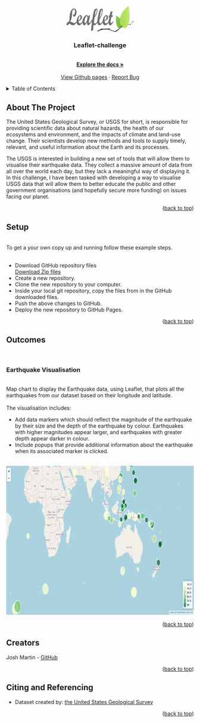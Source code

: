 
<a name="readme-top"></a>

<!-- PROJECT LOGO -->
<br />
<div align="center">
  <a href="https://github.com/joshmartin33/leaflet-challenge.git">
    <img src="Images/Leaflet_logo.svg.png" alt="Logo1" width="180" height="70">
  </a>

<h3 align="center">Leaflet-challenge</h3>

  <p align="center">
    <br />
    <a href="https://github.com/joshmartin33/leaflet-challenge.git" target="_blank"><strong>Explore the docs »</strong></a>
    <br />
    <br />
    <a href="https://joshmartin33.github.io/leaflet-challenge/" target="_blank">View Github pages</a>
    ·
    <a href="https://github.com/joshmartin33/leaflet-challenge/issues">Report Bug</a>
  </p>
</div>


<!-- TABLE OF CONTENTS -->
<details>
  <summary>Table of Contents</summary>
  <ol>
    <li><a href="#about-the-project">About The Project</a></li>
    <li><a href="#setup">Setup</a></li>
    <li><a href="#outcomes">Outcomes</a></li>
        <ul style="list-style-type:square;">
            <li><a href="#earthquake-visualisation">Earthquake Visualisation</a></li>
        </ul>
    <li><a href="#creators">Creators</a></li>
    <li><a href="#citing-and-referencing">Citing and Referencing</a></li>
  </ol>
</details>



<!-- ABOUT THE PROJECT -->
## About The Project

The United States Geological Survey, or USGS for short, is responsible for providing scientific data about natural hazards, the health of our ecosystems and environment, and the impacts of climate and land-use change. Their scientists develop new methods and tools to supply timely, relevant, and useful information about the Earth and its processes.

The USGS is interested in building a new set of tools that will allow them to visualise their earthquake data. They collect a massive amount of data from all over the world each day, but they lack a meaningful way of displaying it. In this challenge, I have been tasked with developing a way to visualise USGS data that will allow them to better educate the public and other government organisations (and hopefully secure more funding) on issues facing our planet.

<p align="right">(<a href="#readme-top">back to top</a>)</p>

<!-- setup -->
## Setup
<br>
To get a your own copy up and running follow these example steps.
<br></br>
<ul>

<li> Download GitHub repository files</li>
<a href= "https://github.com/joshmartin33/leaflet-challenge/archive/refs/heads/main.zip">Download Zip files</a>

<li>Create a new repository.</li>
<li>Clone the new repository to your computer.</li>
<li>Inside your local git repository, copy the files from in the GitHub downloaded files.</li>
<li>Push the above changes to GitHub.</li>
<li>Deploy the new repository to GitHub Pages.</li>
</ul>

<p align="right">(<a href="#readme-top">back to top</a>)</p>

<!-- outcomes -->
## Outcomes
<br>

<!-- Earthquake Visualisation -->
### Earthquake Visualisation
<br>
Map chart to display the Earthquake data, using Leaflet, that plots all the earthquakes from our dataset based on their longitude and latitude.
<br>
<br>
The visualisation includes:
<ul> 
    <li>Add data markers which should reflect the magnitude of the earthquake by their size and the depth of the earthquake by colour. Earthquakes with higher magnitudes appear larger, and earthquakes with greater depth appear darker in colour.</li>
    <li>Include popups that provide additional information about the earthquake when its associated marker is clicked.</li>
</ul>
<br>
<img src="Images/leaflet_final_map.png" alt="map" width="1000" height="400">
<br>


<p align="right">(<a href="#readme-top">back to top</a>)</p>

<!-- Creators -->
## Creators

Josh Martin - <a href="https://github.com/joshmartin33">GitHub</a>


<p align="right">(<a href="#readme-top">back to top</a>)</p>

<!-- Citing and Referencing -->
## Citing and Referencing

* Dataset created by: <a href="https://earthquake.usgs.gov/earthquakes/feed/v1.0/summary/all_week.geojson">the United States Geological Survey</a>



<p align="right">(<a href="#readme-top">back to top</a>)</p>